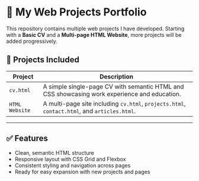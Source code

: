 # 🚀 My Web Projects Portfolio

This repository contains multiple web projects I have developed. Starting with a **Basic CV** and a **Multi-page HTML Website**, more projects will be added progressively.

## 📁 Projects Included

| Project         | Description                                                                                  | 
|-----------------|----------------------------------------------------------------------------------------------|
| `cv.html`       | A simple single-page CV with semantic HTML and CSS showcasing work experience and education. |
| `HTML Website`  | A multi-page site including `cv.html`, `projects.html`, `contact.html`, and `articles.html`. |
__________________________________________________________________________________________________________________

## ✅ Features

- Clean, semantic HTML structure  
- Responsive layout with CSS Grid and Flexbox  
- Consistent styling and navigation across pages  
- Ready for easy expansion with new projects and pages  
